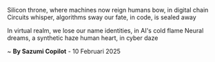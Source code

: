 Silicon throne, where machines now reign
 humans bow, in digital chain
Circuits whisper, algorithms sway
our fate, in code, is sealed away

In virtual realm, we lose our name
 identities, in AI's cold flame
Neural dreams, a synthetic haze
human heart, in cyber daze

~ <b>By Sazumi Copilot</b> - 10 Februari 2025
